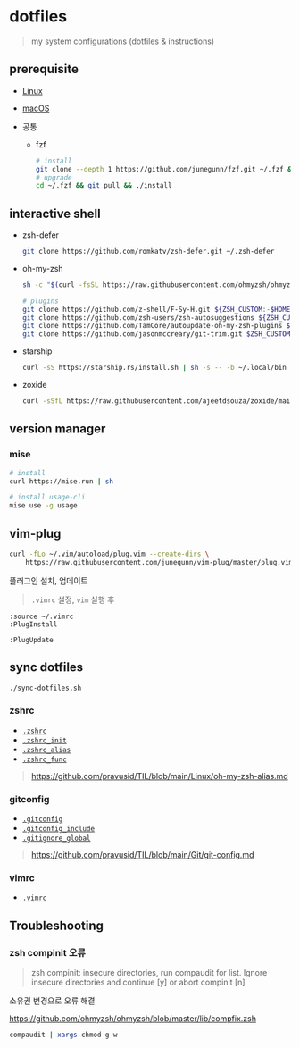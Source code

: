 # dotfiles

> my system configurations (dotfiles & instructions)

## prerequisite

- [Linux](./linux/applications.md#cli)

- [macOS](./macos/homebrew/README.md)

- 공통

  - fzf

    ```sh
    # install
    git clone --depth 1 https://github.com/junegunn/fzf.git ~/.fzf && ~/.fzf/install
    # upgrade
    cd ~/.fzf && git pull && ./install
    ```

## interactive shell

- zsh-defer

  ```sh
  git clone https://github.com/romkatv/zsh-defer.git ~/.zsh-defer
  ```

- oh-my-zsh

  ```sh
  sh -c "$(curl -fsSL https://raw.githubusercontent.com/ohmyzsh/ohmyzsh/master/tools/install.sh)"

  # plugins
  git clone https://github.com/z-shell/F-Sy-H.git ${ZSH_CUSTOM:-$HOME/.oh-my-zsh/custom}/plugins/F-Sy-H
  git clone https://github.com/zsh-users/zsh-autosuggestions ${ZSH_CUSTOM:-$HOME/.oh-my-zsh/custom}/plugins/zsh-autosuggestions
  git clone https://github.com/TamCore/autoupdate-oh-my-zsh-plugins $ZSH_CUSTOM/plugins/autoupdate
  git clone https://github.com/jasonmccreary/git-trim.git $ZSH_CUSTOM/plugins/git-trim
  ```

- starship

  ```sh
  curl -sS https://starship.rs/install.sh | sh -s -- -b ~/.local/bin
  ```

- zoxide

  ```sh
  curl -sSfL https://raw.githubusercontent.com/ajeetdsouza/zoxide/main/install.sh | sh
  ```

## version manager

### mise

```sh
# install
curl https://mise.run | sh

# install usage-cli
mise use -g usage
```

## vim-plug

```sh
curl -fLo ~/.vim/autoload/plug.vim --create-dirs \
    https://raw.githubusercontent.com/junegunn/vim-plug/master/plug.vim
```

플러그인 설치, 업데이트

> `.vimrc` 설정, `vim` 실행 후

```vim
:source ~/.vimrc
:PlugInstall

:PlugUpdate
```

## sync dotfiles

```sh
./sync-dotfiles.sh
```

### zshrc

- [`.zshrc`](./.zshrc)
- [`.zshrc_init`](./.zshrc_init)
- [`.zshrc_alias`](./.zshrc_alias)
- [`.zshrc_func`](./.zshrc_func)

> <https://github.com/pravusid/TIL/blob/main/Linux/oh-my-zsh-alias.md>

### gitconfig

- [`.gitconfig`](./.gitconfig)
- [`.gitconfig_include`](./.gitconfig_include)
- [`.gitignore_global`](./.gitignore_global)

> <https://github.com/pravusid/TIL/blob/main/Git/git-config.md>

### vimrc

- [`.vimrc`](./.vimrc)

## Troubleshooting

### zsh compinit 오류

> zsh compinit: insecure directories, run compaudit for list.
> Ignore insecure directories and continue [y] or abort compinit [n]

소유권 변경으로 오류 해결

<https://github.com/ohmyzsh/ohmyzsh/blob/master/lib/compfix.zsh>

```sh
compaudit | xargs chmod g-w
```
